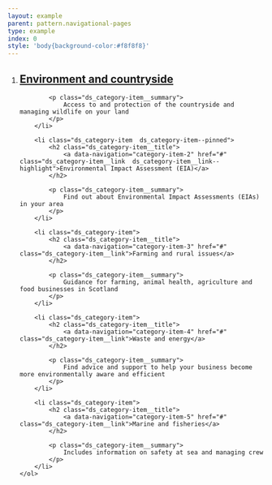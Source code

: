```yaml
---
layout: example
parent: pattern.navigational-pages
type: example
index: 0
style: 'body{background-color:#f8f8f8}'
---
```

<nav aria-label="Category navigation">
    <ol class="ds_category-list">
        <li class="ds_category-item  ds_category-item--pinned">
            <h2 class="ds_category-item__title">
                <a data-navigation="category-item-1" href="#" class="ds_category-item__link  ds_category-item__link--highlight">Environment and countryside</a>
            </h2>

            <p class="ds_category-item__summary">
                Access to and protection of the countryside and managing wildlife on your land
            </p>
        </li>

        <li class="ds_category-item  ds_category-item--pinned">
            <h2 class="ds_category-item__title">
                <a data-navigation="category-item-2" href="#" class="ds_category-item__link  ds_category-item__link--highlight">Environmental Impact Assessment (EIA)</a>
            </h2>

            <p class="ds_category-item__summary">
                Find out about Environmental Impact Assessments (EIAs) in your area
            </p>
        </li>

        <li class="ds_category-item">
            <h2 class="ds_category-item__title">
                <a data-navigation="category-item-3" href="#" class="ds_category-item__link">Farming and rural issues</a>
            </h2>

            <p class="ds_category-item__summary">
                Guidance for farming, animal health, agriculture and food businesses in Scotland
            </p>
        </li>

        <li class="ds_category-item">    
            <h2 class="ds_category-item__title">
                <a data-navigation="category-item-4" href="#" class="ds_category-item__link">Waste and energy</a>
            </h2>

            <p class="ds_category-item__summary">
                Find advice and support to help your business become more environmentally aware and efficient
            </p>
        </li>

        <li class="ds_category-item">
            <h2 class="ds_category-item__title">
                <a data-navigation="category-item-5" href="#" class="ds_category-item__link">Marine and fisheries</a>
            </h2>

            <p class="ds_category-item__summary">
                Includes information on safety at sea and managing crew
            </p>
        </li>
    </ol>
</nav>
